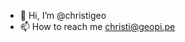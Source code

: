 - 👋 Hi, I’m @christigeo
- 📫 How to reach me christi@geopi.pe

<!---
christigeo/christigeo is a ✨ special ✨ repository because its `README.md` (this file) appears on your GitHub profile.
You can click the Preview link to take a look at your changes.
--->
